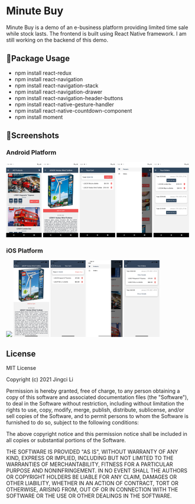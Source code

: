 # Minute Buy

Minute Buy is a demo of an e-business platform providing limited time sale while stock lasts. The frontend is built using React Native framework. I am still working on the backend of this demo.


## 📝Package Usage

* npm install react-redux
* npm install react-navigation
* npm install react-navigation-stack
* npm install react-navigation-drawer
* npm install react-navigation-header-buttons
* npm install react-native-gesture-handler
* npm install react-native-countdown-component
* npm install moment

## 🎈Screenshots

### Android Platform

<img src="screenshots/android/main.png" width="19%">&#160;<img src="screenshots/android/detail.png" width="19%">&#160;<img src="screenshots/android/cart.png" width="19%">&#160;<img src="screenshots/android/drawer.png" width="19%">&#160;<img src="screenshots/android/order.png" width="19%">

### iOS Platform

<img src="screenshots/ios/main.PNG" width="19%">&#160;<img src="screenshots/ios/detail.PNG" width="19%">&#160;<img src="screenshots/ios/cart.PNG" width="19%">&#160;<img src="screenshots/ios/drawer.PNG" width="19%">&#160;<img src="screenshots/ios/order.PNG" width="19%">

## License

MIT License

Copyright (c) 2021 Jingci Li

Permission is hereby granted, free of charge, to any person obtaining a copy
of this software and associated documentation files (the "Software"), to deal
in the Software without restriction, including without limitation the rights
to use, copy, modify, merge, publish, distribute, sublicense, and/or sell
copies of the Software, and to permit persons to whom the Software is
furnished to do so, subject to the following conditions:

The above copyright notice and this permission notice shall be included in all
copies or substantial portions of the Software.

THE SOFTWARE IS PROVIDED "AS IS", WITHOUT WARRANTY OF ANY KIND, EXPRESS OR
IMPLIED, INCLUDING BUT NOT LIMITED TO THE WARRANTIES OF MERCHANTABILITY,
FITNESS FOR A PARTICULAR PURPOSE AND NONINFRINGEMENT. IN NO EVENT SHALL THE
AUTHORS OR COPYRIGHT HOLDERS BE LIABLE FOR ANY CLAIM, DAMAGES OR OTHER
LIABILITY, WHETHER IN AN ACTION OF CONTRACT, TORT OR OTHERWISE, ARISING FROM,
OUT OF OR IN CONNECTION WITH THE SOFTWARE OR THE USE OR OTHER DEALINGS IN THE
SOFTWARE.
